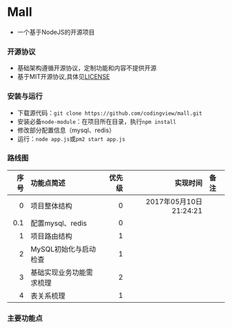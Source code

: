 

# Mall
- 一个基于NodeJS的开源项目

### 开源协议
- 基础架构遵循开源协议，定制功能和内容不提供开源
- 基于MIT开源协议,具体见[LICENSE](./LICENSE)

### 安装与运行
- 下载源代码：`git clone https://github.com/codingview/mall.git`
- 安装必备`node-module`：在项目所在目录，执行`npm install`
- 修改部分配置信息（mysql、redis）
- 运行：`node app.js`或`pm2 start app.js`


### 路线图

|序号|功能点简述|优先级|实现时间|备注|
|--:|:--|--:|--:|:--|
|0|项目整体结构|0|2017年05月10日21:24:21||
|0.1|配置mysql、redis|0|||
|1|项目路由结构|1|||
|2|MySQL初始化与启动检查|1|||
|3|基础实现业务功能需求梳理|2|||
|4|表关系梳理|1|||


### 主要功能点
